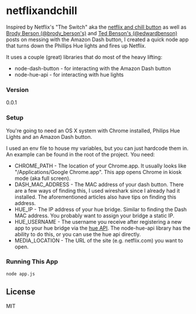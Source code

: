 # netflixandchill

Inspired by Netflix's "The Switch" aka the [netflix and chill button](https://makeit.netflix.com/the-switch) as well as [Brody Berson (@brody_berson's)](https://medium.com/@brody_berson/hacking-amazon-s-5-dash-button-to-order-domino-s-pizza-9d19c9d04646) and [Ted Benson's (@edwardbenson)](https://medium.com/@edwardbenson/how-i-hacked-amazon-s-5-wifi-button-to-track-baby-data-794214b0bdd8) posts on messing with the Amazon Dash button, I created a quick node app that turns down the Phillips Hue lights and fires up Netflix.

It uses a couple (great) libraries that do most of the heavy lifting:

  - node-dash-button - for interacting with the Amazon Dash button
  - node-hue-api - for interacting with hue lights

### Version
0.0.1

### Setup

You're going to need an OS X system with Chrome installed, Philips Hue Lights and an Amazon Dash button.

I used an env file to house my variables, but you can just hardcode them in. An example can be found in the root of the project. You need:

 - CHROME_PATH - The location of your Chrome.app. It usually looks like "/Applications/Google Chrome.app". This app opens Chrome in kiosk mode (aka full screen).
 - DASH_MAC_ADDRESS - The MAC address of your dash button. There are a few ways of finding this, I used wireshark since I already had it installed. The aforementioned articles also have tips on finding this address.
 - HUE_IP - The IP address of your hue bridge. Similar to finding the Dash MAC address. You probably want to assign your bridge a static IP.
 - HUE_USERNAME - The username you receive after registering a new app to your hue bridge via the [hue API](http://www.developers.meethue.com/documentation/getting-started). The node-hue-api library has the ability to do this, or you can use the hue api directly.
 - MEDIA_LOCATION - The URL of the site (e.g. netflix.com) you want to open.

### Running This App
```
node app.js
```

License
----

MIT
